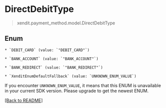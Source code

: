 # DirectDebitType
> xendit.payment_method.model.DirectDebitType



## Enum


    * `DEBIT_CARD` (value: `"DEBIT_CARD"`)

    * `BANK_ACCOUNT` (value: `"BANK_ACCOUNT"`)

    * `BANK_REDIRECT` (value: `"BANK_REDIRECT"`)

    * `XenditEnumDefaultFallback` (value: `UNKNOWN_ENUM_VALUE`)

If you encounter `UNKNOWN_ENUM_VALUE`, it means that this ENUM is unavailable in your current SDK version. Please upgrade to get the newest ENUM.

[[Back to README]](../../README.md)


